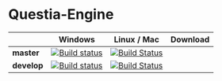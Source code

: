 # Questia-Engine

|   | Windows | Linux / Mac  |  Download |
|---|---|---|---|
|**master**  | [![Build status](https://ci.appveyor.com/api/projects/status/op1cu7e4jj5ntlox/branch/master?svg=true)](https://ci.appveyor.com/project/matkam7/questia-engine-p02ls/branch/master)  | [![Build Status](https://travis-ci.org/SquireGames/Questia-Engine.svg?branch=master)](https://travis-ci.org/SquireGames/Questia-Engine)  |   |   
| **develop**  | [![Build status](https://ci.appveyor.com/api/projects/status/op1cu7e4jj5ntlox/branch/develop?svg=true)](https://ci.appveyor.com/project/matkam7/questia-engine-p02ls/branch/develop)  | [![Build Status](https://travis-ci.org/SquireGames/Questia-Engine.svg?branch=develop)](https://travis-ci.org/SquireGames/Questia-Engine)  |   |
